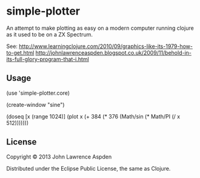 # simple-plotter

An attempt to make plotting as easy on a modern computer running clojure as it used to be on a ZX Spectrum. 

See:
http://www.learningclojure.com/2010/09/graphics-like-its-1979-how-to-get.html
http://johnlawrenceaspden.blogspot.co.uk/2009/11/behold-in-its-full-glory-program-that-i.html

## Usage



(use 'simple-plotter.core)

(create-window "sine")

(doseq [x (range 1024)]
  (plot x (+ 384 (* 376 (Math/sin (* Math/PI (/ x 512)))))))





## License

Copyright © 2013 John Lawrence Aspden

Distributed under the Eclipse Public License, the same as Clojure.

